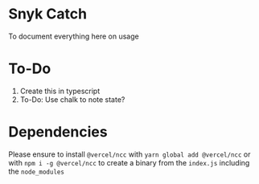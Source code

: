 # Snyk Catch

To document everything here on usage

# To-Do

1. Create this in typescript
2. To-Do: Use chalk to note state?

# Dependencies

Please ensure to install `@vercel/ncc` with `yarn global add @vercel/ncc` or with `npm i -g @vercel/ncc` to create a binary from the `index.js` including the `node_modules`